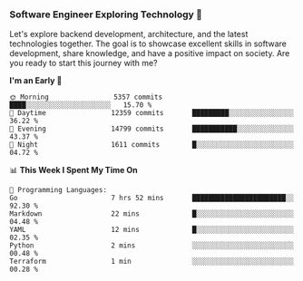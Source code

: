 ### Software Engineer Exploring Technology 🚀 

Let's explore backend development, architecture, and the latest technologies together. The goal is to showcase excellent skills in software development, share knowledge, and have a positive impact on society. Are you ready to start this journey with me?

<!--START_SECTION:waka-->
**I'm an Early 🐤** 

```text
🌞 Morning                5357 commits        ████░░░░░░░░░░░░░░░░░░░░░   15.70 % 
🌆 Daytime                12359 commits       █████████░░░░░░░░░░░░░░░░   36.22 % 
🌃 Evening                14799 commits       ███████████░░░░░░░░░░░░░░   43.37 % 
🌙 Night                  1611 commits        █░░░░░░░░░░░░░░░░░░░░░░░░   04.72 % 
```


📊 **This Week I Spent My Time On** 

```text
💬 Programming Languages: 
Go                       7 hrs 52 mins       ███████████████████████░░   92.30 % 
Markdown                 22 mins             █░░░░░░░░░░░░░░░░░░░░░░░░   04.48 % 
YAML                     12 mins             █░░░░░░░░░░░░░░░░░░░░░░░░   02.35 % 
Python                   2 mins              ░░░░░░░░░░░░░░░░░░░░░░░░░   00.48 % 
Terraform                1 min               ░░░░░░░░░░░░░░░░░░░░░░░░░   00.28 % 
```


<!--END_SECTION:waka-->
